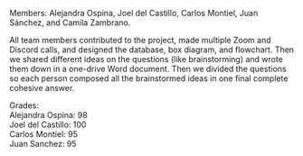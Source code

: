 Members: Alejandra Ospina, Joel del Castillo, Carlos Montiel, Juan Sánchez, and Camila Zambrano.

All team members contributed to the project, made multiple Zoom and Discord calls, and designed the database, box diagram, and flowchart. Then we shared different ideas
on the questions (like brainstorming) and wrote them down in a one-drive Word document. Then we divided the questions so each person composed all the brainstormed ideas in
one final complete cohesive answer. 

Grades:   
Alejandra Ospina: 98  
Joel del Castillo: 100  
Carlos Montiel: 95  
Juan Sanchez: 95  
